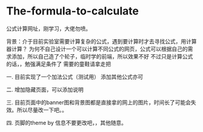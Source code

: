 # The-formula-to-calculate
公式计算网址，刚学习，大佬勿喷。

背景：介于目前实验室需要计算复杂的公式，遇到要计算时才去寻找公式，用计算器计算？
为何不自己设计一个可以计算不同公式的网页，公式可以根据自己的需求添加，所以自己造了个轮子，临时学的前端，所以效果不好
不过只是计算公式的话，，勉强满足条件了  需要的童鞋请拿走把


一. 目前实现了一个加法公式（测试用）
    添加其他公式亦可
    
二. 增加隐藏页面，可以添加说明

三. 目前页面中的banner图和背景图都是直接拿的网上的图片，时间长了可能会失效。所以尽量改一下吧。。

四. 页脚的theme by 信息不要更改吧，，其他随意。
